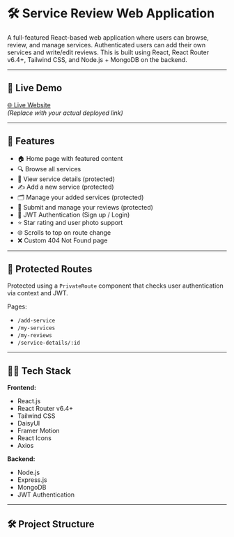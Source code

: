 # 🛠️ Service Review Web Application

A full-featured React-based web application where users can browse, review, and manage services. Authenticated users can add their own services and write/edit reviews. This is built using React, React Router v6.4+, Tailwind CSS, and Node.js + MongoDB on the backend.

---

## 🔗 Live Demo

[🌐 Live Website](https://your-deployed-site-url.com)  
*(Replace with your actual deployed link)*

---

## 🚀 Features

- 🏠 Home page with featured content
- 🔍 Browse all services
- 🧾 View service details (protected)
- ✍️ Add a new service (protected)
- 🗂️ Manage your added services (protected)
- 📝 Submit and manage your reviews (protected)
- 🔐 JWT Authentication (Sign up / Login)
- ⭐ Star rating and user photo support
- 🌐 Scrolls to top on route change
- ❌ Custom 404 Not Found page

---

## 🔐 Protected Routes

Protected using a `PrivateRoute` component that checks user authentication via context and JWT.

Pages:
- `/add-service`
- `/my-services`
- `/my-reviews`
- `/service-details/:id`

---

## 🧑‍💻 Tech Stack

**Frontend:**
- React.js
- React Router v6.4+
- Tailwind CSS
- DaisyUI
- Framer Motion
- React Icons
- Axios

**Backend:**
- Node.js
- Express.js
- MongoDB
- JWT Authentication

---

## 🛠️ Project Structure

